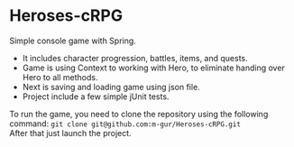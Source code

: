 # Heroses-cRPG

Simple console game with Spring. 
- It includes character progression, battles, items, and quests.   
- Game is using Context to working with Hero, to eliminate handing over Hero to all methods.  
- Next is saving and loading game using json file.  
- Project include a few simple jUnit tests.

To run the game, you need to clone the repository using the following command: ```git clone git@github.com:m-gur/Heroses-cRPG.git```  
After that just launch the project.